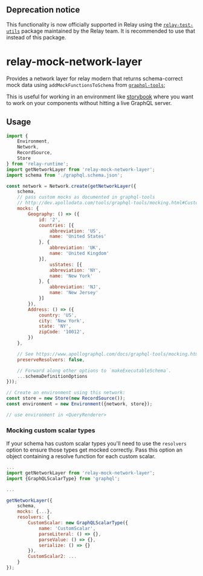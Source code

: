 ## Deprecation notice

This functionality is now officially supported in Relay using the [`relay-test-utils`](https://relay.dev/docs/en/testing-relay-components) package maintained by the Relay team. It is recommended to use that instead of this package.

# relay-mock-network-layer

Provides a network layer for relay modern that returns schema-correct mock data using `addMockFunctionsToSchema` from [`graphql-tools`](http://dev.apollodata.com/tools/graphql-tools/mocking.html#Default-mock-example);

This is useful for working in an environment like [storybook](https://github.com/storybooks/storybook) where you want to work on your components without hitting a live GraphQL server.

## Usage
```js
import {
	Environment,
	Network,
	RecordSource,
	Store
} from 'relay-runtime';
import getNetworkLayer from 'relay-mock-network-layer';
import schema from './graphql.schema.json';

const network = Network.create(getNetworkLayer({
    schema,
    // pass custom mocks as documented in graphql-tools
    // http://dev.apollodata.com/tools/graphql-tools/mocking.html#Customizing-mocks
    mocks: {
        Geography: () => ({
            id: '2',
            countries: [{
                abbreviation: 'US',
                name: 'United States'
            }, {
                abbreviation: 'UK',
                name: 'United Kingdom'
            }],
                usStates: [{
                abbreviation: 'NY',
                name: 'New York'
            }, {
                abbreviation: 'NJ',
                name: 'New Jersey'
            }]
        }),
        Address: () => ({
            country: 'US',
            city: 'New York',
            state: 'NY',
            zipCode: '10012',
        })
    },

    // See https://www.apollographql.com/docs/graphql-tools/mocking.html#Mocking-interfaces
    preserveResolvers: false,

    // Forward along other options to `makeExecutableSchema`.
    ...schemaDefinitionOptions
}));

// Create an environment using this network:
const store = new Store(new RecordSource());
const environment = new Environment({network, store});

// use environment in <QueryRenderer>

```

### Mocking custom scalar types
If your schema has custom scalar types you'll need to use the `resolvers` option to ensure those types get mocked correctly. Pass this option an object containing a resolve function for each custom scalar.

```js
...
import getNetworkLayer from 'relay-mock-network-layer';
import {GraphQLScalarType} from 'graphql';

...

getNetworkLayer({
    schema,
    mocks: {...},
    resolvers: {
        CustomScalar: new GraphQLScalarType({
            name: 'CustomScalar',
            parseLiteral: () => {},
            parseValue: () => {},
            serialize: () => {}
        }),
        CustomScalar2: ...
    }
});
```
